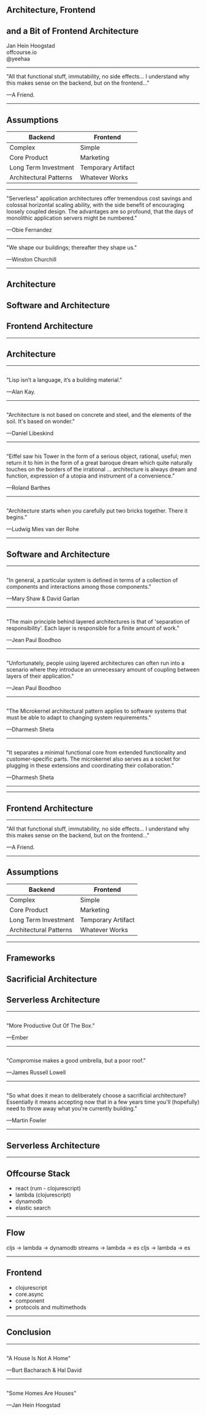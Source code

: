 ## Architecture, Frontend 
## and a Bit of Frontend Architecture
Jan Hein Hoogstad   
offcourse.io   
@yeehaa

<!---
Personal introduction and offcourse

Good morning everyone. Really excited to be here. My name is Jan Hein Hoogstad. I'm currently the CEO and lead developer of a startup called Offcourse. Offcourse is going to radically change the way you learn new skills online, but today, I'm not going to talk about that. Simply check out our website if you want to know more.

For this presentation, my previous life as a professor in philosophy and cultural studies is probably equally relevant as my current one as a developer, since it combines insights from both.

-->
---
"All that functional stuff, immutability, no side effects... I understand why this makes sense on the backend, but on the frontend..." 

—A Friend.

<!---
The inspiration for this presentation came from a comment that a good friend of mine made when I explained my choice of clojurescript as the language that I used for the offcourse frontend. I don't remember his exact words, but he said something along the lines of:  

"All that functional stuff, immutability, no side effects... I understand why this makes sense on the backend, but on the frontend..." 

What I found interesting about his remarks was not as much the content, but the assumptions about frontend development that were implied in his words.

Let me spell them out:

-->

---
## Assumptions

|Backend                |Frontend                     |
|---------------------  |-----------------------------|
|Complex                |Simple                       |
|Core Product           |Marketing                    |
|Long Term Investment   |Temporary Artifact           |
|Architectural Patterns |Whatever Works               |

<!---

The point of this presentation is too debunk all these assumptions about frontend architecture. It roughly consists of two parts:

-->

---
"Serverless" application architectures offer tremendous cost savings and colossal horizontal scaling ability, with the side benefit of encouraging loosely coupled design. The advantages are so profound, that the days of monolithic application servers might be numbered." 

—Obie Fernandez

<!--
1. The current transition towards so-called serverless architectures, means that the frontend is becoming more and more important. Obie Fernandez, for instance, claims:

"Serverless" application architectures offer tremendous cost savings and colossal horizontal scaling ability, with the side benefit of encouraging loosely coupled design. The advantages are so profound, that the days of monolithic application servers might be numbered." 

Following this observation, seriously thinking about frontend architectures is therefore no longer a luxury but a must.
-->

---
"We shape our buildings; thereafter they shape us." 

—Winston Churchill

<!--

But the second, even more important reason is, that not thinking about architecture is a mistake under all circumstances. Here I'm in the company, not only of many famous architects but also statesmen like Winston Churchill who claimed that "We shape our buildings; thereafter they shape us."
-->

---
## Architecture
## Software and Architecture
## Frontend Architecture

<!---
This presentation consists of three parts. 

In the first, I will talk about architecture in general, how its use in software development is significally different from its physical counterpart, and why this matters.

In the second part, I will go through a some important design patterns and show what they look like as actual buildings

The last part, focusses on frontend architecture patterns in particular and how serverless changes everything.
-->

---
## Architecture

---
<img class="stretch" data-src="assets/brick-generic.jpg">

"Lisp isn’t a language, it’s a building material." 

—Alan Kay.

<!--- 

Alan Kay famously said that: "Lisp isn’t a language, it’s a building material." To me, this is exemplary of the way developers conceive architecture. We understand architecture in terms of the building blocks that we use, such as:

+ Languages
+ Abstractions
+ Libraries and Frameworks
+ Patterns

The actual artifacts that we produce - i.e. programs as programs - are actually rarely discussed.
-->

---
<img class="stretch" data-src="assets/libeskind.jpg">

"Architecture is not based on concrete and steel, and the elements of the soil. It's based on wonder." 

—Daniel Libeskind

<!---

Actual Architects tend to do the exact opposite. Daniel Libeskind for instance said that: 


"Architecture is not based on concrete and steel, and the elements of the soil. It's based on wonder." 

Although a bit too new-agey for me taste. It does clearly illustrate the way architects view their profession. To them, architecture is not about the building blocks that they use, but the lived spaces that emerge from these pieces.
-->

---
<img class="stretch" data-src="assets/eiffel-tower.jpg">

“Eiffel saw his Tower in the form of a serious object, rational, useful; men return it to him in the form of a great baroque dream which quite naturally touches on the borders of the irrational ... architecture is always dream and function, expression of a utopia and instrument of a convenience.” 

—Roland Barthes

<!---
Of course, philosophers, go even a step further. Roland Barthes, for instance, said that:

“Eiffel saw his Tower in the form of a serious object, rational, useful; men return it to him in the form of a great baroque dream which quite naturally touches on the borders of the irrational ... architecture is always dream and function, expression of a utopia and instrument of a convenience.” 

To Barthes, architecture is also a expression of a future that can be, of could have been. To sum this up: Architecture is three things at the same time:

1. Lived Spaces
2. An expression of a desired future
3. But, of course, it's also simply assemblage of building blocks.

-->
---
<img class="stretch" data-src="assets/eiffel-tower.gif">

"Architecture starts when you carefully put two bricks together. There it begins." 

—Ludwig Mies van der Rohe

<!---
As the famous modernist architect Mies van der Rohe said: "Architecture starts when you carefully put two bricks together. There it begins." 

-->

---
## Software and Architecture

<!---
In the next section of this presentation, we will look at different software architectures and actual buildings that they correspond to.
-->

---
<img class="stretch" data-src="assets/blueprint.jpg">

"In general, a particular system is defined in terms of a collection of components and interactions among those components." 

—Mary Shaw & David Garlan

<!---

When we talk about sofware architecture, we mostly talk about patterns i.e. how do the different components relate to eachother

-->

---
<img class="stretch" data-src="assets/three-stories.jpg">

"The main principle behind layered architectures is that of 'separation of responsibility'. Each layer is responsible for a finite amount of work."

—Jean Paul Boodhoo

<!---
Layered Architecture 2
-->

---
<img class="stretch" data-src="assets/escher.jpg">

"Unfortunately, people using layered architectures can often run into a scenario where they introduce an unnecessary amount of coupling between layers of their application."

—Jean Paul Boodhoo

<!--
Layered Architecture 2

"A high degree of coupling is one factor that can lead to fragile application architectures that are difficult to change or extend."
-->

---
<img class="stretch" data-src="assets/oude-kerk-before.jpg">

"The Microkernel architectural pattern applies to software systems that must be able to adapt to changing system requirements."

—Dharmesh Sheta

<!--
Microkernel Architecture 1
-->

---
<img class="stretch" data-src="assets/oude-kerk.jpg">

"It separates a minimal functional core from extended functionality and customer-specific parts. The microkernel also serves as a socket for plugging in these extensions and coordinating their collaboration."

—Dharmesh Sheta

<!--
Microkernel Architecture 2
-->

---
<!---
microservices architecture
-->

---
## Frontend Architecture

---
"All that functional stuff, immutability, no side effects... I understand why this makes sense on the backend, but on the frontend..." 

—A Friend.

---
## Assumptions

|Backend                |Frontend                     |
|---------------------  |-----------------------------|
|Complex                |Simple                       |
|Core Product           |Marketing                    |
|Long Term Investment   |Temporary Artifact           |
|Architectural Patterns |Whatever Works               |

---
## Frameworks
## Sacrificial Architecture
## Serverless Architecture

---
<img class="stretch" data-src="assets/prefab.gif">

"More Productive Out Of The Box." 

—Ember
    
<!---
## Advantages
+ Quick To Get Started 
+ One Model Fits All
-->

---
<img class="stretch" data-src="assets/belgian-house2.jpg">

"Compromise makes a good umbrella, but a poor roof." 

—James Russell Lowell

<!---
## Disadvantages
+ Limited Options to Customize
-->

---
<img class="stretch" data-src="assets/tiny-house.jpg">

"So what does it mean to deliberately choose a sacrificial architecture? Essentially it means accepting now that in a few years time you'll (hopefully) need to throw away what you're currently building."

—Martin Fowler

---
## Serverless Architecture

<!---
misnomer
-->

---
## Offcourse Stack

+ react (rum - clojurescript)
+ lambda (clojurescript)
+ dynamodb
+ elastic search

<!---
merely bricks not that interesting. Architecture starts when you put these things together
-->

---
## Flow

cljs -> lambda -> dynamodb streams -> lambda -> es
cljs -> lambda -> es

<!--
+ high-level does not look that much different from a  traditional client-server stack, but this is misleading. 
+ Interesting part is that all elements are completely decoupled. 
+ In other words, a serverless architecture forces you to avoid unnecessary dependencies
-->

---
## Frontend

+ clojurescript
+ core.async
+ component
+ protocols and multimethods

<!--
With Offcourse we tried to bring a similar approach to the frontend.
-->

---
## Conclusion

---
<img class="stretch" data-src="assets/unlivable-house.jpg">

"A House Is Not A Home" 

—Burt Bacharach & Hal David

<!---
To make this more concrete, no one has said this clearer than the great philosophers Burt Bacharach and Hal David, when they used the voice of Dionne Warwick to claim that: "A House is Not a Home"
-->

---
<img class="stretch" data-src="assets/cozy-house.jpg">

"Some Homes Are Houses" 

—Jan Hein Hoogstad

<!---
On the flip side, however, that some homes are in fact actual houses. Made of bricks, concrete and pipes, etc. In other words, there is a strong relation between building blocks and way they are used.
-->

<!---
Engineering is not a science. Science studies particular events to find general laws. Engineering design makes use of the laws to solve particular practical problems. In this it is more closely related to art or craft. –Ove Arup

-->
